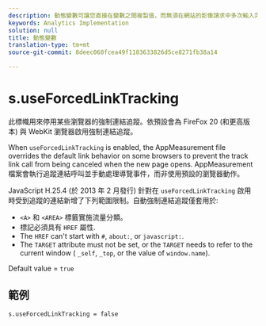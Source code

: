 ```yaml
---
description: 動態變數可讓您直接在變數之間複製值，而無須在網站的影像請求中多次輸入完整值。
keywords: Analytics Implementation
solution: null
title: 動態變數
translation-type: tm+mt
source-git-commit: 8deec068fcea49f1183633826d5ce8271fb38a14

---
```




# s.useForcedLinkTracking

此標幟用來停用某些瀏覽器的強制連結追蹤。依預設會為 FireFox 20 (和更高版本) 與 WebKit 瀏覽器啟用強制連結追蹤。

When `useForcedLinkTracking` is enabled, the AppMeasurement file overrides the default link behavior on some browsers to prevent the track link call from being canceled when the new page opens. AppMeasurement檔案會執行追蹤連結呼叫並手動處理導覽事件，而非使用預設的瀏覽器動作。

JavaScript H.25.4 (於 2013 年 2 月發行) 針對在 `useForcedLinkTracking` 啟用時受到追蹤的連結新增了下列範圍限制。自動強制連結追蹤僅套用於:

* `<A>` 和 `<AREA>` 標籤實施流量分類。
* 標記必須具有 `HREF` 屬性.
* The `HREF` can't start with `#`, `about:`, or `javascript:`.
* The `TARGET` attribute must not be set, or the `TARGET` needs to refer to the current window ( `_self`, `_top`, or the value of `window.name`).

Default value = `true`

## 範例

`s.useForcedLinkTracking = false`
